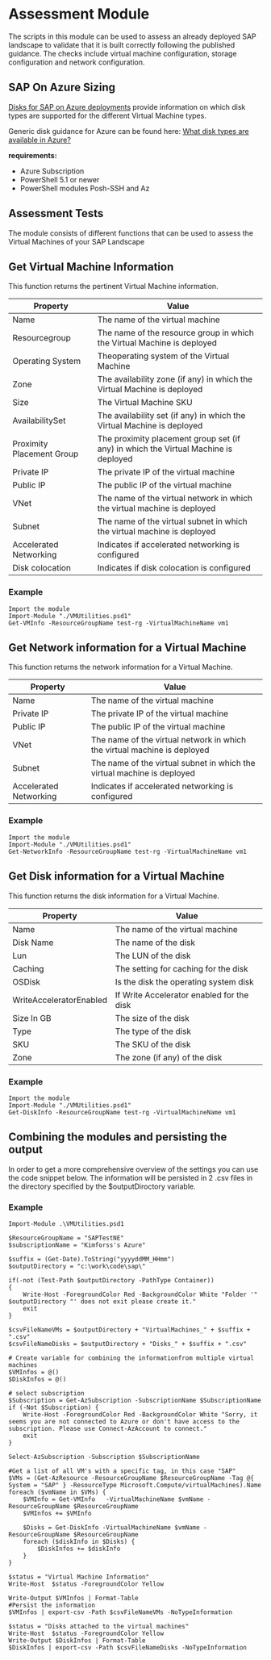 # Assessment Module

The scripts in this module can be used to assess an already deployed SAP landscape to validate that it is built correctly following the published guidance. The checks include virtual machine configuration, storage configuration and network configuration.

## SAP On Azure Sizing

[Disks for SAP on Azure deployments](https://docs.microsoft.com/en-us/azure/virtual-machines/workloads/sap/hana-vm-operations-storage) provide information on which disk types are supported for the different Virtual Machine types.

Generic disk guidance for Azure can be found here: [What disk types are available in Azure?](https://docs.microsoft.com/en-us/azure/virtual-machines/windows/disks-types)

**requirements:**

- Azure Subscription
- PowerShell 5.1 or newer
- PowerShell modules Posh-SSH and Az

## Assessment Tests

The module consists of different functions that can be used to assess the Virtual Machines of your SAP Landscape

## Get Virtual Machine Information

This function returns the pertinent Virtual Machine information.

| Property  | Value                                 |
| ---       | ---                                   |
| Name      | The name of the virtual machine       |
| Resourcegroup      | The name of the resource group in which the Virtual Machine is deployed       |
| Operating System      | Theoperating system of the Virtual Machine       |
| Zone      | The availability zone (if any) in which the Virtual Machine is deployed       |
| Size      | The Virtual Machine SKU       |
| AvailabilitySet      | The availability set (if any) in which the Virtual Machine is deployed       |
| Proximity Placement Group      | The proximity placement group set (if any) in which the Virtual Machine is deployed       |
| Private IP| The private IP of the virtual machine       |
| Public IP| The public IP of the virtual machine       |
| VNet| The name of the virtual network in which the virtual machine is deployed |
| Subnet| The name of the virtual subnet in which the virtual machine is deployed |
| Accelerated Networking| Indicates if accelerated networking is configured |
| Disk colocation|  Indicates if disk colocation is configured |

### Example

    Import the module
    Import-Module "./VMUtilities.psd1"
    Get-VMInfo -ResourceGroupName test-rg -VirtualMachineName vm1 

## Get Network information for a Virtual Machine

This function returns the network information for a Virtual Machine.

| Property  | Value                                 |
| ---       | ---                                   |
| Name      | The name of the virtual machine       |
| Private IP| The private IP of the virtual machine       |
| Public IP| The public IP of the virtual machine       |
| VNet| The name of the virtual network in which the virtual machine is deployed |
| Subnet| The name of the virtual subnet in which the virtual machine is deployed |
| Accelerated Networking| Indicates if accelerated networking is configured |

### Example

    Import the module
    Import-Module "./VMUtilities.psd1"
    Get-NetworkInfo -ResourceGroupName test-rg -VirtualMachineName vm1 

## Get Disk information for a Virtual Machine

This function returns the disk information for a Virtual Machine.

| Property  | Value                                 |
| ---       | ---                                   |
| Name      | The name of the virtual machine       |
| Disk Name      | The name of the disk       |
| Lun      | The LUN of the disk       |
| Caching      | The setting for caching for the disk       |
| OSDisk      | Is the disk the operating system disk       |
| WriteAcceleratorEnabled      | If Write Accelerator enabled for the disk       |
| Size In GB      | The size of the disk       |
| Type      | The type of the disk       |
| SKU      | The SKU of the disk       |
| Zone      | The zone (if any) of the disk       |

### Example

    Import the module
    Import-Module "./VMUtilities.psd1"
    Get-DiskInfo -ResourceGroupName test-rg -VirtualMachineName vm1 

## Combining the modules and persisting the output

In order to get a more comprehensive overview of the settings you can use the code snippet below. The information will be persisted in 2 .csv files in the directory specified by the $outputDiroctory variable.

### Example

    Import-Module .\VMUtilities.psd1

    $ResourceGroupName = "SAPTestNE"
    $subscriptionName = "Kimforss's Azure"

    $suffix = (Get-Date).ToString("yyyyddMM_HHmm")
    $outputDirectory = "c:\work\code\sap\"

    if(-not (Test-Path $outputDirectory -PathType Container))
    {
        Write-Host -ForegroundColor Red -BackgroundColor White "Folder '" $outputDirectory "' does not exit please create it."
        exit
    }

    $csvFileNameVMs = $outputDirectory + "VirtualMachines_" + $suffix + ".csv"
    $csvFileNameDisks = $outputDirectory + "Disks_" + $suffix + ".csv"

    # Create variable for combining the informationfrom multiple virtual machines
    $VMInfos = @()
    $DiskInfos = @()

    # select subscription
    $Subscription = Get-AzSubscription -SubscriptionName $SubscriptionName
    if (-Not $Subscription) {
        Write-Host -ForegroundColor Red -BackgroundColor White "Sorry, it seems you are not connected to Azure or don't have access to the subscription. Please use Connect-AzAccount to connect."
        exit
    }

    Select-AzSubscription -Subscription $SubscriptionName 

    #Get a list of all VM's with a specific tag, in this case "SAP"
    $VMs = (Get-AzResource -ResourceGroupName $ResourceGroupName -Tag @{ System = "SAP" } -ResourceType Microsoft.Compute/virtualMachines).Name
    foreach ($vmName in $VMs) {
        $VMInfo = Get-VMInfo   -VirtualMachineName $vmName -ResourceGroupName $ResourceGroupName
        $VMInfos += $VMInfo

        $Disks = Get-DiskInfo -VirtualMachineName $vmName -ResourceGroupName $ResourceGroupName
        foreach ($diskInfo in $Disks) {
            $DiskInfos += $diskInfo
        }
    }

    $status = "Virtual Machine Information"
    Write-Host  $status -ForegroundColor Yellow

    Write-Output $VMInfos | Format-Table
    #Persist the information
    $VMInfos | export-csv -Path $csvFileNameVMs -NoTypeInformation
        
    $status = "Disks attached to the virtual machines"
    Write-Host  $status -ForegroundColor Yellow
    Write-Output $DiskInfos | Format-Table
    $DiskInfos | export-csv -Path $csvFileNameDisks -NoTypeInformation
